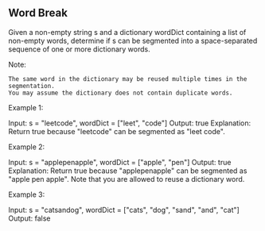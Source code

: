 ## Word Break

Given a non-empty string s and a dictionary wordDict containing a list of non-empty words, determine if s can be segmented into a space-separated sequence of one or more dictionary words.

Note:

    The same word in the dictionary may be reused multiple times in the segmentation.
    You may assume the dictionary does not contain duplicate words.

Example 1:

Input:
    s = "leetcode", wordDict = ["leet", "code"]
Output: 
    true
Explanation: Return true because "leetcode" can be segmented as "leet code".

Example 2:

Input: 
    s = "applepenapple", wordDict = ["apple", "pen"]
Output:
    true
Explanation: Return true because "applepenapple" can be segmented as "apple pen apple".
             Note that you are allowed to reuse a dictionary word.

Example 3:

Input: 
    s = "catsandog", wordDict = ["cats", "dog", "sand", "and", "cat"]
Output: 
    false

